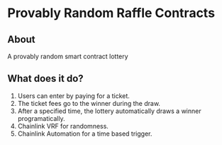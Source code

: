 # Provably Random Raffle Contracts

## About

A provably random smart contract lottery

## What does it do?

1. Users can enter by paying for a ticket.
2. The ticket fees go to the winner during the draw. 
3. After a specified time, the lottery automatically draws a winner    programatically.
4. Chainlink VRF for randomness.
5. Chainlink Automation for a time based trigger. 